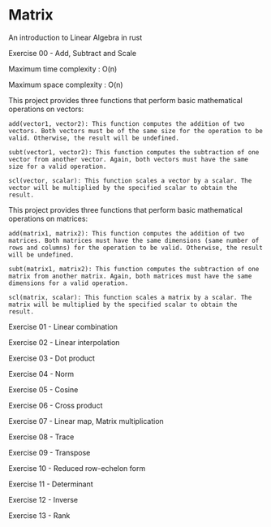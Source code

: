 # Matrix
An introduction to Linear Algebra in rust

Exercise 00 - Add, Subtract and Scale

Maximum time complexity : O(n)

Maximum space complexity : O(n)


This project provides three functions that perform basic mathematical operations on vectors:

    add(vector1, vector2): This function computes the addition of two vectors. Both vectors must be of the same size for the operation to be valid. Otherwise, the result will be undefined.

    subt(vector1, vector2): This function computes the subtraction of one vector from another vector. Again, both vectors must have the same size for a valid operation.

    scl(vector, scalar): This function scales a vector by a scalar. The vector will be multiplied by the specified scalar to obtain the result.

This project provides three functions that perform basic mathematical operations on matrices:

    add(matrix1, matrix2): This function computes the addition of two matrices. Both matrices must have the same dimensions (same number of rows and columns) for the operation to be valid. Otherwise, the result will be undefined.

    subt(matrix1, matrix2): This function computes the subtraction of one matrix from another matrix. Again, both matrices must have the same dimensions for a valid operation.

    scl(matrix, scalar): This function scales a matrix by a scalar. The matrix will be multiplied by the specified scalar to obtain the result.

Exercise 01 - Linear combination

Exercise 02 - Linear interpolation

Exercise 03 - Dot product

Exercise 04 - Norm

Exercise 05 - Cosine

Exercise 06 - Cross product

Exercise 07 - Linear map, Matrix multiplication

Exercise 08 - Trace

Exercise 09 - Transpose

Exercise 10 - Reduced row-echelon form

Exercise 11 - Determinant

Exercise 12 - Inverse

Exercise 13 - Rank

